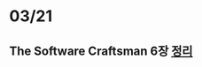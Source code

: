 # 03/21
## The Software Craftsman 6장 [정리](https://github.com/eceris/study/blob/master/the-software-craftsman/the-software-craftsman.md)
